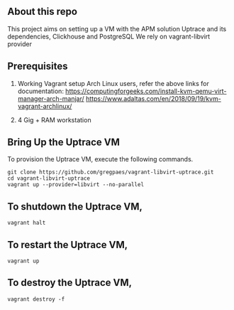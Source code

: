 ## About this repo
This project aims on setting up a VM with the APM solution Uptrace and its dependencies, Clickhouse and PostgreSQL
We rely on vagrant-libvirt provider

## Prerequisites

1. Working Vagrant setup
  Arch Linux users, refer the above links for documentation: 
  https://computingforgeeks.com/install-kvm-qemu-virt-manager-arch-manjar/
  https://www.adaltas.com/en/2018/09/19/kvm-vagrant-archlinux/

2. 4 Gig + RAM workstation

## Bring Up the Uptrace VM

To provision the Uptrace VM, execute the following commands.

```shell
git clone https://github.com/gregpaes/vagrant-libvirt-uptrace.git
cd vagrant-libvirt-uptrace
vagrant up --provider=libvirt --no-parallel
```

## To shutdown the Uptrace VM,

```shell
vagrant halt
```

## To restart the Uptrace VM,

```shell
vagrant up
```

## To destroy the Uptrace VM,

```shell
vagrant destroy -f
```

